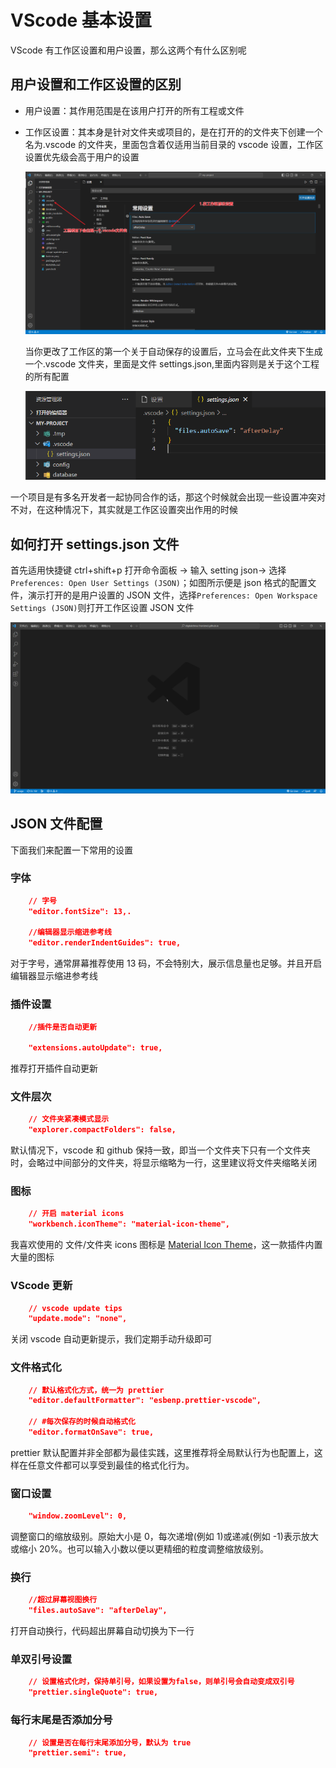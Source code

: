 # VScode 基本设置

VScode 有工作区设置和用户设置，那么这两个有什么区别呢

## 用户设置和工作区设置的区别

- 用户设置：其作用范围是在该用户打开的所有工程或文件

- 工作区设置：其本身是针对文件夹或项目的，是在打开的的文件夹下创建一个名为.vscode 的文件夹，里面包含着仅适用当前目录的 vscode 设置，工作区设置优先级会高于用户的设置

  ![settings-work](/images/setting-work.png)

  当你更改了工作区的第一个关于自动保存的设置后，立马会在此文件夹下生成一个.vscode 文件夹，里面是文件 settings.json,里面内容则是关于这个工程的所有配置

  ![settings-work](/images/settings-work-json.png)

一个项目是有多名开发者一起协同合作的话，那这个时候就会出现一些设置冲突对不对，在这种情况下，其实就是工作区设置突出作用的时候

## 如何打开 settings.json 文件

首先适用快捷键 ctrl+shift+p 打开命令面板 → 输入 setting json→ 选择 `Preferences: Open User Settings (JSON)`；如图所示便是 json 格式的配置文件，演示打开的是用户设置的 JSON 文件，选择`Preferences: Open Workspace Settings (JSON)`则打开工作区设置 JSON 文件

![setting-json](/images/settings-json.gif)

## JSON 文件配置

下面我们来配置一下常用的设置

### 字体

```json
    // 字号
    "editor.fontSize": 13,.

    //编辑器显示缩进参考线
    "editor.renderIndentGuides": true,
```

对于字号，通常屏幕推荐使用 13 码，不会特别大，展示信息量也足够。并且开启编辑器显示缩进参考线

### 插件设置

```json
    //插件是否自动更新

    "extensions.autoUpdate": true,
```

推荐打开插件自动更新

### 文件层次

```json
    // 文件夹紧凑模式显示
    "explorer.compactFolders": false,
```

默认情况下，vscode 和 github 保持一致，即当一个文件夹下只有一个文件夹时，会略过中间部分的文件夹，将显示缩略为一行，这里建议将文件夹缩略关闭

### 图标

```json
    // 开启 material icons
    "workbench.iconTheme": "material-icon-theme",
```

我喜欢使用的 文件/文件夹 icons 图标是 [Material Icon Theme](https://marketplace.visualstudio.com/items?itemName=PKief.material-icon-theme)，这一款插件内置大量的图标

### VScode 更新

```json
    // vscode update tips
    "update.mode": "none",
```

关闭 vscode 自动更新提示，我们定期手动升级即可

### 文件格式化

```json
    // 默认格式化方式，统一为 prettier
    "editor.defaultFormatter": "esbenp.prettier-vscode",

    // #每次保存的时候自动格式化
    "editor.formatOnSave": true,
```

prettier 默认配置并非全部都为最佳实践，这里推荐将全局默认行为也配置上，这样在任意文件都可以享受到最佳的格式化行为。

### 窗口设置

```json
    "window.zoomLevel": 0,
```

调整窗口的缩放级别。原始大小是 0，每次递增(例如 1)或递减(例如 -1)表示放大或缩小 20%。也可以输入小数以便以更精细的粒度调整缩放级别。

### 换行

```json
    //超过屏幕视图换行
    "files.autoSave": "afterDelay",
```

打开自动换行，代码超出屏幕自动切换为下一行

### 单双引号设置

```json
    // 设置格式化时，保持单引号，如果设置为false，则单引号会自动变成双引号
    "prettier.singleQuote": true,
```

### 每行末尾是否添加分号

```json
    // 设置是否在每行末尾添加分号，默认为 true
    "prettier.semi": true,
```
